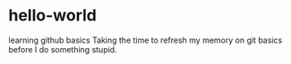 # hello-world
learning github basics
Taking the time to refresh my memory on git basics before I do something stupid.
